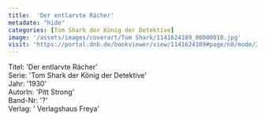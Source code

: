 ```yaml
---
title:  'Der entlarvte Rächer'
metadate: "hide"
categories: [Tom Shark der König der Detektive]
image: '/assets/images/coverart/Tom Shark/1141624109_00000010.jpg'
visit: 'https://portal.dnb.de/bookviewer/view/1141624109#page/n0/mode/2up'
---
```

Titel: 'Der entlarvte Rächer' <br>
Serie: 'Tom Shark der König der Detektive' <br>
Jahr: '1930' <br>
AutorIn: 'Pitt Strong' <br>
Band-Nr: '?' <br>
Verlag: ' Verlagshaus Freya'